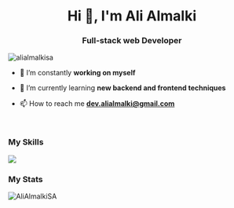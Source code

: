 <h1 align="center">Hi 👋, I'm Ali Almalki</h1>
<h3 align="center">Full-stack web Developer</h3>

<p align="left"> <img src="https://komarev.com/ghpvc/?username=alialmalkisa&label=Profile%20views&color=0e75b6&style=plastic" alt="alialmalkisa" /> </p>

- 🔭 I’m constantly **working on myself**

- 🌱 I’m currently learning **new backend and frontend techniques**

- 📫 How to reach me **dev.alialmalki@gmail.com**

<br/>

<p>
  <h3>My Skills</h3>
  <a href="#">
    <img src="https://skillicons.dev/icons?i=html,js,css,php,laravel,tailwind,react,vue,alpinejs,mysql,git,github,docker" />
  </a>
</p>

<p>
  <h3>My Stats</h3>
  <img src="https://github-contribution-stats.vercel.app/api/?username=AliAlmalkiSA" alt="AliAlmalkiSA" />  
</p>
